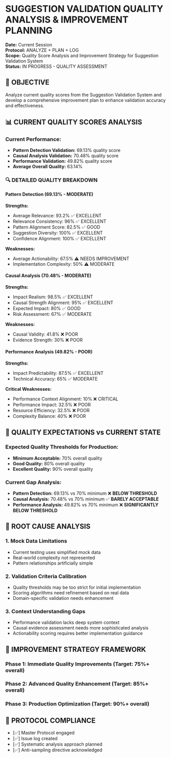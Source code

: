 # SUGGESTION VALIDATION QUALITY ANALYSIS & IMPROVEMENT PLANNING
**Date:** Current Session  
**Protocol:** ANALYZE + PLAN + LOG  
**Scope:** Quality Score Analysis and Improvement Strategy for Suggestion Validation System  
**Status:** IN PROGRESS - QUALITY ASSESSMENT  

## **🎯 OBJECTIVE**
Analyze current quality scores from the Suggestion Validation System and develop a comprehensive improvement plan to enhance validation accuracy and effectiveness.

## **📊 CURRENT QUALITY SCORES ANALYSIS**

### **Current Performance:**
- **Pattern Detection Validation:** 69.13% quality score
- **Causal Analysis Validation:** 70.48% quality score  
- **Performance Validation:** 49.82% quality score
- **Average Overall Quality:** 63.14%

### **🔍 DETAILED QUALITY BREAKDOWN**

#### **Pattern Detection (69.13% - MODERATE)**
**Strengths:**
- Average Relevance: 93.2% ✅ EXCELLENT
- Relevance Consistency: 96% ✅ EXCELLENT  
- Pattern Alignment Score: 82.5% ✅ GOOD
- Suggestion Diversity: 100% ✅ EXCELLENT
- Confidence Alignment: 100% ✅ EXCELLENT

**Weaknesses:**
- Average Actionability: 67.5% ⚠️ NEEDS IMPROVEMENT
- Implementation Complexity: 50% ⚠️ MODERATE

#### **Causal Analysis (70.48% - MODERATE)**
**Strengths:**
- Impact Realism: 98.5% ✅ EXCELLENT
- Causal Strength Alignment: 95% ✅ EXCELLENT
- Expected Impact: 80% ✅ GOOD
- Risk Assessment: 67% ✅ MODERATE

**Weaknesses:**
- Causal Validity: 41.8% ❌ POOR
- Evidence Strength: 30% ❌ POOR

#### **Performance Analysis (49.82% - POOR)**
**Strengths:**
- Impact Predictability: 87.5% ✅ EXCELLENT
- Technical Accuracy: 65% ✅ MODERATE

**Critical Weaknesses:**
- Performance Context Alignment: 10% ❌ CRITICAL
- Performance Impact: 32.5% ❌ POOR
- Resource Efficiency: 32.5% ❌ POOR
- Complexity Balance: 40% ❌ POOR

## **🚨 QUALITY EXPECTATIONS vs CURRENT STATE**

### **Expected Quality Thresholds for Production:**
- **Minimum Acceptable:** 70% overall quality
- **Good Quality:** 80% overall quality  
- **Excellent Quality:** 90% overall quality

### **Current Gap Analysis:**
- **Pattern Detection:** 69.13% vs 70% minimum ❌ **BELOW THRESHOLD**
- **Causal Analysis:** 70.48% vs 70% minimum ✅ **BARELY ACCEPTABLE**
- **Performance Analysis:** 49.82% vs 70% minimum ❌ **SIGNIFICANTLY BELOW THRESHOLD**

## **🎯 ROOT CAUSE ANALYSIS**

### **1. Mock Data Limitations**
- Current testing uses simplified mock data
- Real-world complexity not represented
- Pattern relationships artificially simple

### **2. Validation Criteria Calibration**
- Quality thresholds may be too strict for initial implementation
- Scoring algorithms need refinement based on real data
- Domain-specific validation needs enhancement

### **3. Context Understanding Gaps**
- Performance validation lacks deep system context
- Causal evidence assessment needs more sophisticated analysis
- Actionability scoring requires better implementation guidance

## **🔧 IMPROVEMENT STRATEGY FRAMEWORK**

### **Phase 1: Immediate Quality Improvements (Target: 75%+ overall)**
### **Phase 2: Advanced Quality Enhancement (Target: 85%+ overall)**  
### **Phase 3: Production Optimization (Target: 90%+ overall)**

## **🚨 PROTOCOL COMPLIANCE**
- [✅] Master Protocol engaged
- [✅] Issue log created
- [✅] Systematic analysis approach planned
- [✅] Anti-sampling directive acknowledged
